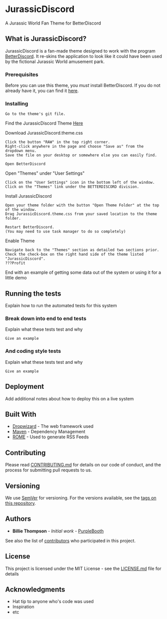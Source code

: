 # JurassicDiscord

A Jurassic World Fan Theme for BetterDiscord

## What is JurassicDiscord?

JurassicDiscord is a fan-made theme designed to work with the program [BetterDiscord](https://betterdiscord.net/home/). It re-skins the application to look like it could have been used by the fictional Jurassic World amusement park.

### Prerequisites

Before you can use this theme, you *must* install BetterDiscord. If you do not already have it, you can find it [here](https://betterdiscord.net/home/).

### Installing

```
Go to the theme's git file.
```
Find the JurassicDiscord Theme [Here](https://github.com/Silver0034/jurassicDiscord/blob/master/JurassicDiscord.theme.css)

Download JurassicDiscord.theme.css
```
Click the button "RAW" in the top right corner.
Right-click anywhere in the page and choose "Save as" from the dropdown menu.
Save the file on your desktop or somewhere else you can easily find.
```
```
Open BetterDiscord
```

Open "Themes" under "User Settings"
```
Click on the "User Settings" icon in the bottom left of the window.
Click on the "Themes" link under the BETTERDISCORD division.
```

Install JurassicDiscord
```
Open your theme folder with the button "Open Theme Folder" at the top of the window.
Drag JurassicDiscord.theme.css from your saved location to the theme folder.

Restart BetterDiscord.
(You may need to use task manager to do so completely)
```

Enable Theme
```
Navigate back to the "Themes" section as detailed two sections prior.
Check the check-box on the right hand side of the theme listed "JurassicDiscord".
???Profit
```

End with an example of getting some data out of the system or using it for a little demo

## Running the tests

Explain how to run the automated tests for this system

### Break down into end to end tests

Explain what these tests test and why

```
Give an example
```

### And coding style tests

Explain what these tests test and why

```
Give an example
```

## Deployment

Add additional notes about how to deploy this on a live system

## Built With

* [Dropwizard](http://www.dropwizard.io/1.0.2/docs/) - The web framework used
* [Maven](https://maven.apache.org/) - Dependency Management
* [ROME](https://rometools.github.io/rome/) - Used to generate RSS Feeds

## Contributing

Please read [CONTRIBUTING.md](https://gist.github.com/PurpleBooth/b24679402957c63ec426) for details on our code of conduct, and the process for submitting pull requests to us.

## Versioning

We use [SemVer](http://semver.org/) for versioning. For the versions available, see the [tags on this repository](https://github.com/your/project/tags). 

## Authors

* **Billie Thompson** - *Initial work* - [PurpleBooth](https://github.com/PurpleBooth)

See also the list of [contributors](https://github.com/your/project/contributors) who participated in this project.

## License

This project is licensed under the MIT License - see the [LICENSE.md](LICENSE.md) file for details

## Acknowledgments

* Hat tip to anyone who's code was used
* Inspiration
* etc
